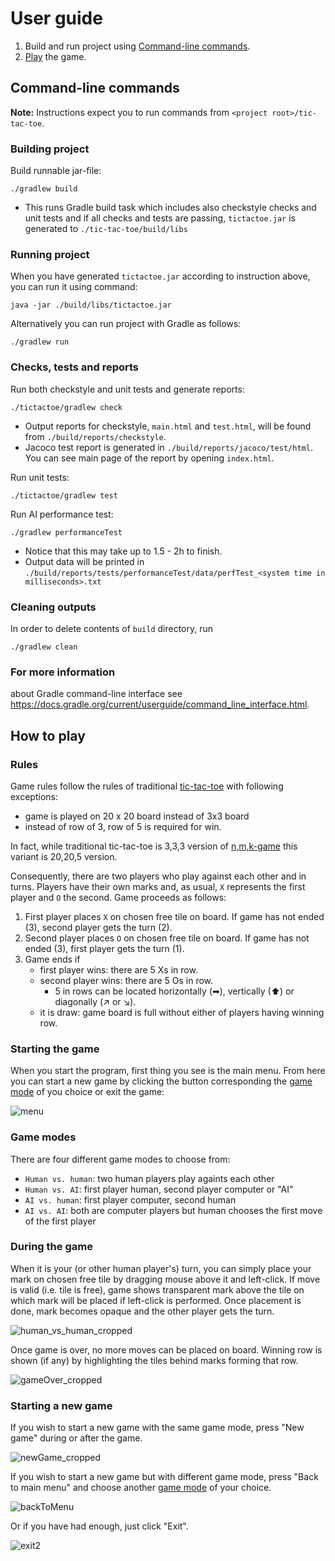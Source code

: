 # User guide

1. Build and run project using [Command-line commands](#command-line-commands).
2. [Play](how-to-play) the game.

## Command-line commands
**Note:** Instructions expect you to run commands from `<project root>/tic-tac-toe`.

### Building project
Build runnable jar-file:
```
./gradlew build
```
- This runs Gradle build task which includes also checkstyle checks and unit tests and if all checks and tests are passing, `tictactoe.jar` is generated to `./tic-tac-toe/build/libs`

### Running project

When you have generated `tictactoe.jar` according to instruction above, you can run it using command:
```
java -jar ./build/libs/tictactoe.jar
```

Alternatively you can run project with Gradle as follows:
```
./gradlew run
```
### Checks, tests and reports
Run both checkstyle and unit tests and generate reports:
```
./tictactoe/gradlew check
```
   - Output reports for checkstyle, `main.html` and `test.html`, will be found from `./build/reports/checkstyle`.
   - Jacoco test report is generated in `./build/reports/jacoco/test/html`. You can see main page of the report by opening `index.html`.

Run unit tests:
```
./tictactoe/gradlew test
```

Run AI performance test:
```
./gradlew performanceTest
```
- Notice that this may take up to 1.5 - 2h to finish. 
- Output data will be printed in `./build/reports/tests/performanceTest/data/perfTest_<system time in milliseconds>.txt`
### Cleaning outputs
In order to delete contents of `build` directory, run
```
./gradlew clean
```
### For more information 
about Gradle command-line interface see https://docs.gradle.org/current/userguide/command_line_interface.html.

## How to play

### Rules
Game rules follow the rules of traditional [tic-tac-toe](https://en.wikipedia.org/wiki/Tic-tac-toe) with following exceptions:
- game is played on 20 x 20 board instead of 3x3 board
- instead of row of 3, row of 5 is required for win. 

In fact, while traditional tic-tac-toe is 3,3,3 version of [n,m,k-game](https://en.wikipedia.org/wiki/Tic-tac-toe) this variant is 20,20,5 version.

Consequently, there are two players who play against each other and in turns. Players have their own marks and, as usual, `X` represents the first player and `O` the second. Game proceeds as follows:
1. First player places `X` on chosen free tile on board. If game has not ended (3), second player gets the turn (2).
2. Second player places `O` on chosen free tile on board. If game has not ended (3), first player gets the turn (1).
3. Game ends if 
    - first player wins: there are 5 Xs in row. 
    - second player wins:  there are 5 Os in row.
      - 5 in rows can be located horizontally (➡), vertically (⬆) or diagonally (↗ or ↘).
    - it is draw: game board is full without either of players having winning row. 

### Starting the game

When you start the program, first thing you see is the main menu.
From here you can start a new game by clicking the button corresponding the [game mode](#game-modes) of you choice or exit the game:

![menu](https://user-images.githubusercontent.com/47885648/139231798-27780966-a6e2-4f63-a2ae-f72a1ffa764b.gif)


### Game modes
There are four different game modes to choose from:
- `Human vs. human`: two human players play againts each other
- `Human vs. AI`: first player human, second player computer or "AI"
- `AI vs. human`: first player computer, second human
- `AI vs. AI`: both are computer players but human chooses the first move of the first player

### During the game

When it is your (or other human player's) turn, you can simply place your mark on chosen free tile by dragging mouse above it and left-click. If move is valid (i.e. tile is free), game shows transparent mark above the tile on which mark will be placed if left-click is performed. Once placement is done, mark becomes opaque and the other player gets the turn.

![human_vs_human_cropped](https://user-images.githubusercontent.com/47885648/139236072-211599b9-a995-48dd-ab8c-caa4c614f3c6.gif)


Once game is over, no more moves can be placed on board. Winning row is shown (if any) by highlighting the tiles behind marks forming that row.

![gameOver_cropped](https://user-images.githubusercontent.com/47885648/139236621-3c14c104-0c0d-481a-ad2d-c2007cbc497f.png)


### Starting a new game 
If you wish to start a new game with the same game mode, press "New game" during or after the game.

![newGame_cropped](https://user-images.githubusercontent.com/47885648/139239169-f8e49b46-3d3a-45ba-8ba8-c59633151eb2.gif)


If you wish to start a new game but with different game mode, press "Back to main menu" and choose another [game mode](#game-modes) of your choice.

![backToMenu](https://user-images.githubusercontent.com/47885648/139240925-2b66324c-0075-4838-8e28-328843cb44e4.gif)

Or if you have had enough, just click "Exit".

![exit2](https://user-images.githubusercontent.com/47885648/139241326-95998dd9-b0ef-43dc-8161-09c39a0400e3.png)

